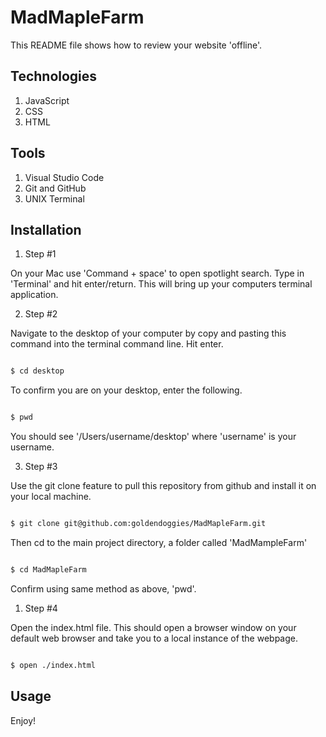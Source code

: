 # MadMapleFarm

This README file shows how to review your website 'offline'.


## Technologies
1. JavaScript
2. CSS
3. HTML


## Tools
1. Visual Studio Code
2. Git and GitHub
3. UNIX Terminal


## Installation

1. Step #1

On your Mac use 'Command + space' to open spotlight search. Type in 'Terminal' and hit enter/return. This will bring up your computers terminal application. 

2. Step #2

Navigate to the desktop of your computer by copy and pasting this command into the terminal command line. Hit enter.


```bash

$ cd desktop

```

To confirm you are on your desktop, enter the following. 

```bash

$ pwd

```

You should see '/Users/username/desktop' where 'username' is your username. 

3. Step #3

Use the git clone feature to pull this repository from github and install it on your local machine. 

```bash

$ git clone git@github.com:goldendoggies/MadMapleFarm.git

```

Then cd to the main project directory, a folder called 'MadMampleFarm'

```bash

$ cd MadMapleFarm

```

Confirm using same method as above, 'pwd'.

1. Step #4

Open the index.html file. This should open a browser window on your default web browser and take you to a local instance of the webpage.

```bash

$ open ./index.html

```

## Usage

Enjoy!

